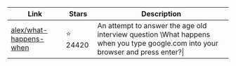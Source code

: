 | Link  | Stars   | Description
| ------------- | ------------- | ------------- |
|[alex/what-happens-when](https://github.com/alex/what-happens-when) | :star: 24420|An attempt to answer the age old interview question \What happens when you type google.com into your browser and press enter?\|
